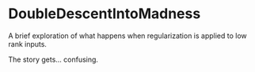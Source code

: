 # DoubleDescentIntoMadness

A brief exploration of what happens when regularization is applied to low rank inputs.

The story gets... confusing.